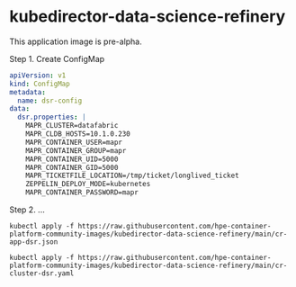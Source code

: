 # kubedirector-data-science-refinery

This application image is pre-alpha.

Step 1. Create ConfigMap

```yaml
apiVersion: v1
kind: ConfigMap
metadata:
  name: dsr-config
data:
  dsr.properties: |
    MAPR_CLUSTER=datafabric
    MAPR_CLDB_HOSTS=10.1.0.230
    MAPR_CONTAINER_USER=mapr
    MAPR_CONTAINER_GROUP=mapr
    MAPR_CONTAINER_UID=5000
    MAPR_CONTAINER_GID=5000
    MAPR_TICKETFILE_LOCATION=/tmp/ticket/longlived_ticket
    ZEPPELIN_DEPLOY_MODE=kubernetes
    MAPR_CONTAINER_PASSWORD=mapr
```

Step 2. ...


```console
kubectl apply -f https://raw.githubusercontent.com/hpe-container-platform-community-images/kubedirector-data-science-refinery/main/cr-app-dsr.json

kubectl apply -f https://raw.githubusercontent.com/hpe-container-platform-community-images/kubedirector-data-science-refinery/main/cr-cluster-dsr.yaml
```

